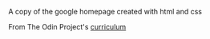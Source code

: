 A copy of the google homepage created with html and css

From The Odin Project's [curriculum](http://www.theodinproject.com/courses/web-development-101/lessons/html-css)